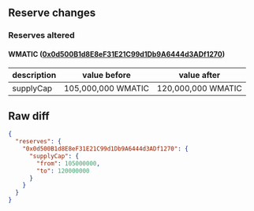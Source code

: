 ## Reserve changes

### Reserves altered

#### WMATIC ([0x0d500B1d8E8eF31E21C99d1Db9A6444d3ADf1270](https://polygonscan.com/address/0x0d500B1d8E8eF31E21C99d1Db9A6444d3ADf1270))

| description | value before | value after |
| --- | --- | --- |
| supplyCap | 105,000,000 WMATIC | 120,000,000 WMATIC |


## Raw diff

```json
{
  "reserves": {
    "0x0d500B1d8E8eF31E21C99d1Db9A6444d3ADf1270": {
      "supplyCap": {
        "from": 105000000,
        "to": 120000000
      }
    }
  }
}
```